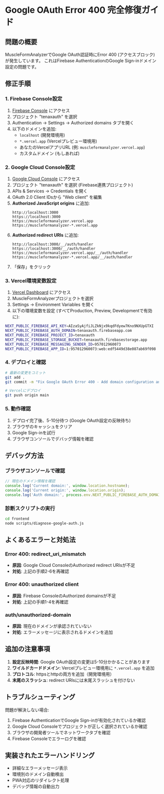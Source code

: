 # Google OAuth Error 400 完全修復ガイド

## 問題の概要
MuscleFormAnalyzerでGoogle OAuth認証時にError 400 (アクセスブロック) が発生しています。
これはFirebase AuthenticationのGoogle Sign-inドメイン設定の問題です。

## 修正手順

### 1. Firebase Console設定
1. [Firebase Console](https://console.firebase.google.com/) にアクセス
2. プロジェクト "tenaxauth" を選択
3. Authentication → Settings → Authorized domains タブを開く
4. 以下のドメインを追加:
   - `localhost` (開発環境用)
   - `*.vercel.app` (Vercelプレビュー環境用)
   - あなたのVercelアプリURL (例: `muscleformanalyzer.vercel.app`)
   - カスタムドメイン (もしあれば)

### 2. Google Cloud Console設定
1. [Google Cloud Console](https://console.cloud.google.com/) にアクセス
2. プロジェクト "tenaxauth" を選択 (Firebase連携プロジェクト)
3. APIs & Services → Credentials を開く
4. OAuth 2.0 Client IDsから "Web client" を編集
5. **Authorized JavaScript origins** に追加:
   ```
   http://localhost:3000
   https://localhost:3000
   https://muscleformanalyzer.vercel.app
   https://muscleformanalyzer-*.vercel.app
   ```
6. **Authorized redirect URIs** に追加:
   ```
   http://localhost:3000/__/auth/handler
   https://localhost:3000/__/auth/handler
   https://muscleformanalyzer.vercel.app/__/auth/handler
   https://muscleformanalyzer-*.vercel.app/__/auth/handler
   ```
7. 「保存」をクリック

### 3. Vercel環境変数設定
1. [Vercel Dashboard](https://vercel.com/dashboard) にアクセス
2. MuscleFormAnalyzerプロジェクトを選択
3. Settings → Environment Variables を開く
4. 以下の環境変数を設定 (すべてProduction, Preview, Developmentで有効に):

```bash
NEXT_PUBLIC_FIREBASE_API_KEY=AIzaSyAjfiJLZkNjx9kqdFdyew7Kno9NXUpGTXI
NEXT_PUBLIC_FIREBASE_AUTH_DOMAIN=tenaxauth.firebaseapp.com
NEXT_PUBLIC_FIREBASE_PROJECT_ID=tenaxauth
NEXT_PUBLIC_FIREBASE_STORAGE_BUCKET=tenaxauth.firebasestorage.app
NEXT_PUBLIC_FIREBASE_MESSAGING_SENDER_ID=957012960073
NEXT_PUBLIC_FIREBASE_APP_ID=1:957012960073:web:edf5449d38e087ab69f098
```

### 4. デプロイと確認
```bash
# 最新の変更をコミット
git add .
git commit -m "Fix Google OAuth Error 400 - Add domain configuration and error handling"

# Vercelにデプロイ
git push origin main
```

### 5. 動作確認
1. デプロイ完了後、5-10分待つ (Google OAuth設定の反映待ち)
2. ブラウザのキャッシュをクリア
3. Google Sign-inを試行
4. ブラウザコンソールでデバッグ情報を確認

## デバッグ方法

### ブラウザコンソールで確認
```javascript
// 現在のドメイン情報を確認
console.log('Current domain:', window.location.hostname);
console.log('Current origin:', window.location.origin);
console.log('Auth domain:', process.env.NEXT_PUBLIC_FIREBASE_AUTH_DOMAIN);
```

### 診断スクリプトの実行
```bash
cd frontend
node scripts/diagnose-google-auth.js
```

## よくあるエラーと対処法

### Error 400: redirect_uri_mismatch
- **原因**: Google Cloud ConsoleのAuthorized redirect URIsが不足
- **対処**: 上記の手順2-6を再確認

### Error 400: unauthorized client
- **原因**: Firebase ConsoleのAuthorized domainsが不足
- **対処**: 上記の手順1-4を再確認

### auth/unauthorized-domain
- **原因**: 現在のドメインが承認されていない
- **対処**: エラーメッセージに表示されるドメインを追加

## 追加の注意事項

1. **設定反映時間**: Google OAuth設定の変更は5-10分かかることがあります
2. **ワイルドカードドメイン**: Vercelプレビュー環境用に `*.vercel.app` を追加
3. **プロトコル**: httpsとhttpの両方を追加（開発環境用）
4. **末尾のスラッシュ**: redirect URIsには末尾スラッシュを付けない

## トラブルシューティング

問題が解決しない場合:
1. Firebase AuthenticationでGoogle Sign-inが有効化されているか確認
2. Google Cloud Consoleでプロジェクトが正しく選択されているか確認
3. ブラウザの開発者ツールでネットワークタブを確認
4. Firebase Consoleでエラーログを確認

## 実装されたエラーハンドリング

- 詳細なエラーメッセージ表示
- 環境別のドメイン自動検出
- PWA対応のリダイレクト処理
- デバッグ情報の自動出力